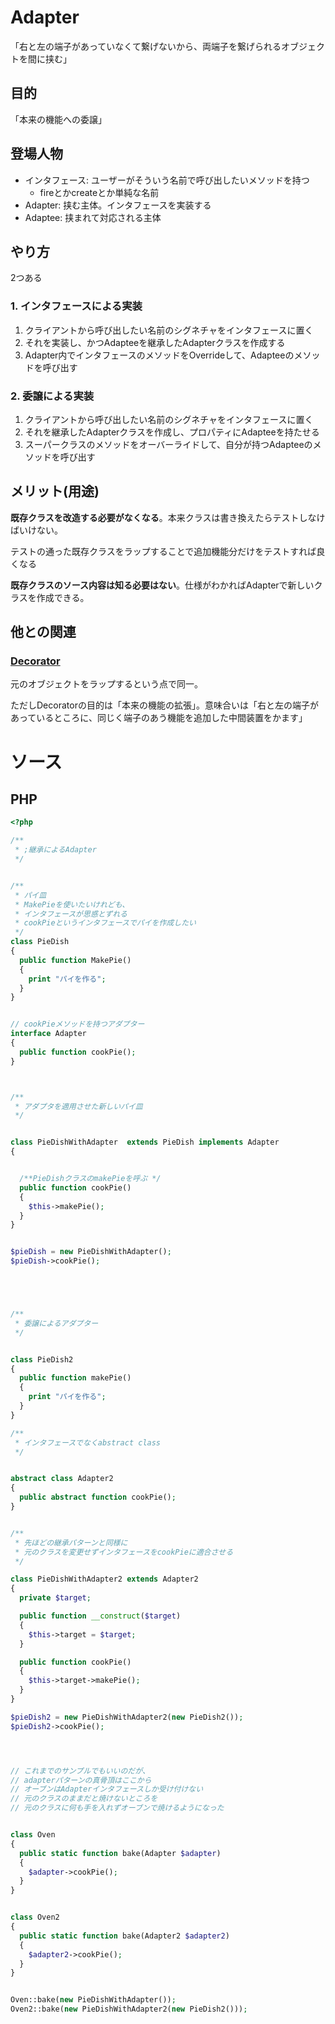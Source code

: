 # Adapter

「右と左の端子があっていなくて繋げないから、両端子を繋げられるオブジェクトを間に挟む」

## 目的

「本来の機能への委譲」

## 登場人物

- インタフェース: ユーザーがそういう名前で呼び出したいメソッドを持つ
  - fireとかcreateとか単純な名前
- Adapter: 挟む主体。インタフェースを実装する
- Adaptee: 挟まれて対応される主体

## やり方

2つある

### 1. インタフェースによる実装

1. クライアントから呼び出したい名前のシグネチャをインタフェースに置く
2. それを実装し、かつAdapteeを継承したAdapterクラスを作成する
3. Adapter内でインタフェースのメソッドをOverrideして、Adapteeのメソッドを呼び出す


### 2. 委譲による実装

1. クライアントから呼び出したい名前のシグネチャをインタフェースに置く
2. それを継承したAdapterクラスを作成し、プロパティにAdapteeを持たせる
3. スーパークラスのメソッドをオーバーライドして、自分が持つAdapteeのメソッドを呼び出す


## メリット(用途)

**既存クラスを改造する必要がなくなる**。本来クラスは書き換えたらテストしなけばいけない。

テストの通った既存クラスをラップすることで追加機能分だけをテストすれば良くなる

**既存クラスのソース内容は知る必要はない**。仕様がわかればAdapterで新しいクラスを作成できる。


## 他との関連

### [Decorator](/docs/構造に関するパターン/decorator.md)

元のオブジェクトをラップするという点で同一。

ただしDecoratorの目的は「本来の機能の拡張」。意味合いは「右と左の端子があっているところに、同じく端子のあう機能を追加した中間装置をかます」


# ソース

## PHP

```php
<?php

/**
 * ;継承によるAdapter
 */


/**
 * パイ皿
 * MakePieを使いたいけれども、
 * インタフェースが思惑とずれる
 * cookPieというインタフェースでパイを作成したい
 */
class PieDish
{
  public function MakePie()
  {
    print "パイを作る";
  }
}


// cookPieメソッドを持つアダプター
interface Adapter
{
  public function cookPie();
}



/**
 * アダプタを適用させた新しいパイ皿
 */


class PieDishWithAdapter  extends PieDish implements Adapter
{


  /**PieDishクラスのmakePieを呼ぶ */
  public function cookPie()
  {
    $this->makePie();
  }
}


$pieDish = new PieDishWithAdapter();
$pieDish->cookPie();





/**
 * 委譲によるアダプター
 */


class PieDish2
{
  public function makePie()
  {
    print "パイを作る";
  }
}

/**
 * インタフェースでなくabstract class
 */


abstract class Adapter2
{
  public abstract function cookPie();
}


/**
 * 先ほどの継承パターンと同様に
 * 元のクラスを変更せずインタフェースをcookPieに適合させる
 */

class PieDishWithAdapter2 extends Adapter2
{
  private $target;

  public function __construct($target)
  {
    $this->target = $target;
  }

  public function cookPie()
  {
    $this->target->makePie();
  }
}

$pieDish2 = new PieDishWithAdapter2(new PieDish2());
$pieDish2->cookPie();




// これまでのサンプルでもいいのだが、
// adapterパターンの真骨頂はここから
// オーブンはAdapterインタフェースしか受け付けない
// 元のクラスのままだと焼けないところを
// 元のクラスに何も手を入れずオーブンで焼けるようになった


class Oven
{
  public static function bake(Adapter $adapter)
  {
    $adapter->cookPie();
  }
}


class Oven2
{
  public static function bake(Adapter2 $adapter2)
  {
    $adapter2->cookPie();
  }
}


Oven::bake(new PieDishWithAdapter());
Oven2::bake(new PieDishWithAdapter2(new PieDish2()));

```
